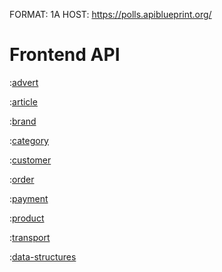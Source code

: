 FORMAT: 1A
HOST: https://polls.apiblueprint.org/

# Frontend API

:[advert](advert/index.md)

:[article](article/index.md)

:[brand](brand/index.md)

:[category](category/index.md)

:[customer](customer/index.md)

:[order](order/index.md)

:[payment](payment/index.md)

:[product](product/index.md)

:[transport](transport/index.md)

:[data-structures](components/data-structures.md)

